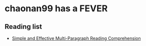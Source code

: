 # chaonan99 has a FEVER

## Reading list
* [Simple and Effective Multi-Paragraph Reading Comprehension](https://arxiv.org/pdf/1710.10723.pdf)

